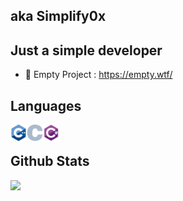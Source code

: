 ## aka Simplify0x

## Just a simple developer

- 🌱 Empty Project : https://empty.wtf/

## Languages

<img align="left" alt="C++" width="26px" src="https://raw.githubusercontent.com/devicons/devicon/master/icons/cplusplus/cplusplus-original.svg" />
<img align="left" alt="C" width="26px" src="https://raw.githubusercontent.com/devicons/devicon/master/icons/c/c-original.svg" />
<img align="left" alt="C#" width="26px" src="https://raw.githubusercontent.com/devicons/devicon/master/icons/csharp/csharp-original.svg" />

<br />

## Github Stats

<img src="https://github-readme-stats.vercel.app/api?username=Simplify0x&&show_icons=true&title_color=ffffff&icon_color=bb2acf&text_color=daf7dc&bg_color=151515">
